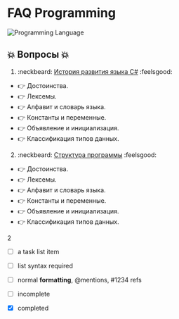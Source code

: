 # FAQ Programming

![Programming Language](https://udemy-images.udemy.com/course/750x422/658604_d6b0_3.jpg)

## :collision: Вопросы :collision:

1. :neckbeard: [История развития языка C#](http://github.com) :feelsgood:

  - :point_right: Достоинства.
  - :point_right: Лексемы.
  - :point_right: Алфавит и словарь языка.
  - :point_right: Константы и переменные.
  - :point_right: Объявление и инициализация.
  - :point_right: Классификация типов данных.

2. :neckbeard: [Структура программы](http://github.com) :feelsgood:

  - :point_right: Достоинства.
  - :point_right: Лексемы.
  - :point_right: Алфавит и словарь языка.
  - :point_right: Константы и переменные.
  - :point_right: Объявление и инициализация.
  - :point_right: Классификация типов данных.

2

- [ ] a task list item

- [ ] list syntax required

- [ ] normal **formatting**, @mentions, #1234 refs
- [ ] incomplete
- [x] completed
